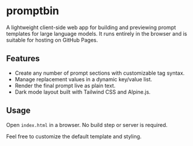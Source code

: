# promptbin

A lightweight client-side web app for building and previewing prompt templates for large language models. It runs entirely in the browser and is suitable for hosting on GitHub Pages.

## Features

- Create any number of prompt sections with customizable tag syntax.
- Manage replacement values in a dynamic key/value list.
- Render the final prompt live as plain text.
- Dark mode layout built with Tailwind CSS and Alpine.js.

## Usage

Open `index.html` in a browser. No build step or server is required.

Feel free to customize the default template and styling.
